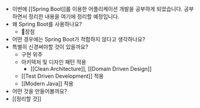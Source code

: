 - 이번에 [[Spring Boot]]를 이용한 어플리케이션 개발을 공부하게 되었습니다. 공부하면서 정리한 내용을 여기에 정리할 예정입니다.
- 왜  Spring Boot를 사용하나요?
	- 장점
- 어떤 경우에는 Spring Boot가 적합하지 않다고 생각하나요?
- 특별히 신경써야할 것이 있을까요?
	- 구현 위주
	- 아키텍처 및 디자인 패턴 적용
		- [[Clean Architecture]], [[Domain Driven Design]]
	- [[Test Driven Development]] 적용
	- [[Modern Java]] 적용
- 어떤 것을 만들어볼까요?
- [[정리할 것]]